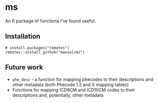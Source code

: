 # ms

An R package of functions I've found useful.

## Installation
```
# install.packages("remotes")
remotes::install_github("maxsal/ms")
```
## Future work

- `phe_desc` - a function for mapping phecodes to their descriptions and other metadata (both Phecode 1.2 and X mapping tables)
- Functions for mapping ICD9CM and ICD10CM codes to their descriptions and, potentially, other metadata
